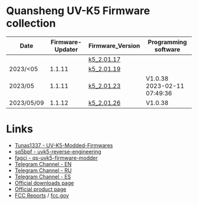 # Quansheng UV-K5 Firmware collection

Date       | Firmware-Updater | Firmware_Version                      | Programming software
--         | --               | --                                    | --
           |                  | [k5_2.01.17](k5_v2.01.17.bin)         |  
2023/<05   | 1.1.11           | [k5_2.01.19](k5_v2.01.19_publish.bin) |  
2023/05    | 1.1.11           | [k5_2.01.23](k5_v2.01.23_publish.bin) | V1.0.38 2023-02-11 07:49:36
2023/05/09 | 1.1.12           | [k5_2.01.26](k5_v2.01.26_publish.bin) | V1.0.38


# Links
* [Tunas1337 - UV-K5-Modded-Firmwares](https://github.com/Tunas1337/UV-K5-Modded-Firmwares)
* [sq5bpf - uvk5-reverse-engineering](https://github.com/sq5bpf/uvk5-reverse-engineering)
* [fagci - qs-uvk5-firmware-modder](https://github.com/fagci/qs-uvk5-firmware-modder)
* [Telegram Channel - EN](https://t.me/quansheng_uvk5_en)
* [Telegram Channel - RU](https://t.me/uv_k5)
* [Telegram Channel - ES](https://t.me/QuanShengES)
* [Official downloads page](http://qsfj.com/support/downloads/3002)
* [Official product page](http://qsfj.com/products/3002)
* [FCC Reports](https://fcc.id/XBPUV-K5) / [fcc.gov](https://apps.fcc.gov/oetcf/eas/reports/ViewExhibitReport.cfm?mode=Exhibits&RequestTimeout=500&calledFromFrame=Y&application_id=8sqkxgC%2F1cYNHF0lGkSAwA%3D%3D&fcc_id=XBPUV-K5)
